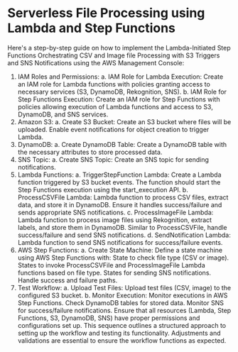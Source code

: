 # Serverless File Processing using Lambda and Step Functions

Here's a step-by-step guide on how to implement the Lambda-Initiated Step Functions Orchestrating CSV and Image  file Processing with S3 Triggers and SNS Notifications using the AWS Management Console:



1. IAM Roles and Permissions:
a. IAM Role for Lambda Execution:
Create an IAM role for Lambda functions with policies granting access to necessary services (S3, DynamoDB, Rekognition, SNS).
b. IAM Role for Step Functions Execution:
Create an IAM role for Step Functions with policies allowing execution of Lambda functions and access to S3, DynamoDB, and SNS services.
2. Amazon S3:
a. Create S3 Bucket:
Create an S3 bucket where files will be uploaded.
Enable event notifications for object creation to trigger Lambda.
3. DynamoDB:
a. Create DynamoDB Table:
Create a DynamoDB table with the necessary attributes to store processed data.
4. SNS Topic:
a. Create SNS Topic:
Create an SNS topic for sending notifications.
5. Lambda Functions:
a. TriggerStepFunction Lambda:
Create a Lambda function triggered by S3 bucket events.
The function should start the Step Functions execution using the start_execution API.
b. ProcessCSVFile Lambda:
Lambda function to process CSV files, extract data, and store it in DynamoDB.
Ensure it handles success/failure and sends appropriate SNS notifications.
c. ProcessImageFile Lambda:
Lambda function to process image files using Rekognition, extract labels, and store them in DynamoDB.
Similar to ProcessCSVFile, handle success/failure and send SNS notifications.
d. SendNotification Lambda:
Lambda function to send SNS notifications for success/failure events.
6. AWS Step Functions:
a. Create State Machine:
Define a state machine using AWS Step Functions with:
State to check file type (CSV or image).
States to invoke ProcessCSVFile and ProcessImageFile Lambda functions based on file type.
States for sending SNS notifications.
Handle success and failure paths.
7. Test Workflow:
a. Upload Test Files:
Upload test files (CSV, image) to the configured S3 bucket.
b. Monitor Execution:
Monitor executions in AWS Step Functions.
Check DynamoDB tables for stored data.
Monitor SNS for success/failure notifications.
Ensure that all resources (Lambda, Step Functions, S3, DynamoDB, SNS) have proper permissions and configurations set up. This sequence outlines a structured approach to setting up the workflow and testing its functionality. Adjustments and validations are essential to ensure the workflow functions as expected.
